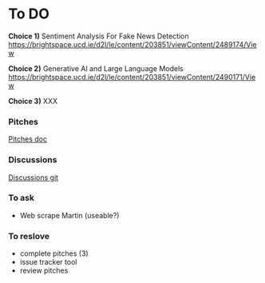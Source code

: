 # To DO

**Choice 1)**
Sentiment Analysis For Fake News Detection https://brightspace.ucd.ie/d2l/le/content/203851/viewContent/2489174/View

**Choice 2)**
Generative AI and Large Language Models  https://brightspace.ucd.ie/d2l/le/content/203851/viewContent/2490171/View

**Choice 3)**
XXX

### Pitches
[Pitches doc](https://www.overleaf.com/2678225473gzwbgpgqmscf
)

### Discussions
[Discussions git](https://github.com/soggyfox/WIP_Temp/discussions )

### To ask
- Web scrape Martin (useable?)

### To reslove
- complete pitches (3)
- issue tracker tool
- review pitches
